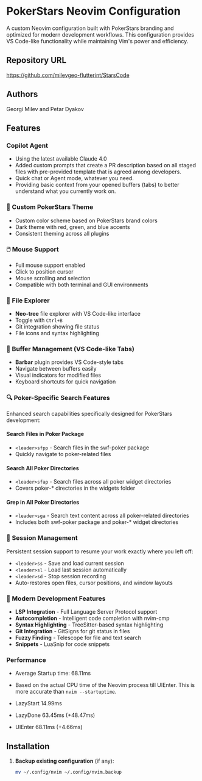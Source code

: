 # PokerStars Neovim Configuration

A custom Neovim configuration built with PokerStars branding and optimized for modern development workflows. This configuration provides VS Code-like functionality while maintaining Vim's power and efficiency.

## Repository URL

<https://github.com/milevgeo-flutterint/StarsCode>

## Authors

Georgi Milev and Petar Dyakov

## Features

### Copilot Agent

- Using the latest available Claude 4.0
- Added custom prompts that create a PR description based on all staged files with pre-provided template that is agreed among developers.
- Quick chat or Agent mode, whatever you need.
- Providing basic context from your opened buffers (tabs) to better understand what you currently work on.

### 🎨 Custom PokerStars Theme

- Custom color scheme based on PokerStars brand colors
- Dark theme with red, green, and blue accents
- Consistent theming across all plugins

### 🖱️ Mouse Support

- Full mouse support enabled
- Click to position cursor
- Mouse scrolling and selection
- Compatible with both terminal and GUI environments

### 📁 File Explorer

- **Neo-tree** file explorer with VS Code-like interface
- Toggle with `Ctrl+B`
- Git integration showing file status
- File icons and syntax highlighting

### 📑 Buffer Management (VS Code-like Tabs)

- **Barbar** plugin provides VS Code-style tabs
- Navigate between buffers easily
- Visual indicators for modified files
- Keyboard shortcuts for quick navigation

### 🔍 Poker-Specific Search Features

Enhanced search capabilities specifically designed for PokerStars development:

#### Search Files in Poker Package

- `<leader>sfpp` - Search files in the swf-poker package
- Quickly navigate to poker-related files

#### Search All Poker Directories

- `<leader>sfap` - Search files across all poker widget directories
- Covers poker-\* directories in the widgets folder

#### Grep in All Poker Directories

- `<leader>sga` - Search text content across all poker-related directories
- Includes both swf-poker package and poker-\* widget directories

### 💾 Session Management

Persistent session support to resume your work exactly where you left off:

- `<leader>ss` - Save and load current session
- `<leader>sl` - Load last session automatically
- `<leader>sd` - Stop session recording
- Auto-restores open files, cursor positions, and window layouts

### 🚀 Modern Development Features

- **LSP Integration** - Full Language Server Protocol support
- **Autocompletion** - Intelligent code completion with nvim-cmp
- **Syntax Highlighting** - TreeSitter-based syntax highlighting
- **Git Integration** - GitSigns for git status in files
- **Fuzzy Finding** - Telescope for file and text search
- **Snippets** - LuaSnip for code snippets

### Performance

- Average Startup time: 68.11ms

- Based on the actual CPU time of the Neovim process till UIEnter.
  This is more accurate than `nvim --startuptime`.
- LazyStart 14.99ms
- LazyDone 63.45ms (+48.47ms)
- UIEnter 68.11ms (+4.66ms)

## Installation

1. **Backup existing configuration** (if any):

   ```bash
   mv ~/.config/nvim ~/.config/nvim.backup
   ```
